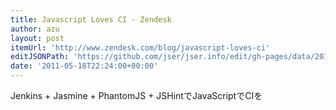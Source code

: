 ```yaml
---
title: Javascript Loves CI - Zendesk
author: azu
layout: post
itemUrl: 'http://www.zendesk.com/blog/javascript-loves-ci'
editJSONPath: 'https://github.com/jser/jser.info/edit/gh-pages/data/2011/05/index.json'
date: '2011-05-18T22:24:00+00:00'
---
```

Jenkins + Jasmine + PhantomJS + JSHintでJavaScriptでCIを
